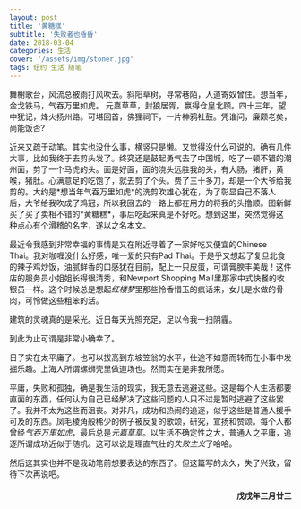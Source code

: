 ```yaml
---
layout: post
title: '黄糖糕'
subtitle: '失败者也昏昏'
date: 2018-03-04
categories: 生活 
cover: '/assets/img/stoner.jpg'
tags: 纽约 生活 随笔 
---
```

<p class='quote'>
舞榭歌台，风流总被雨打风吹去。斜阳草树，寻常巷陌，人道寄奴曾住。想当年，金戈铁马，气吞万里如虎。 元嘉草草，封狼居胥，赢得仓皇北顾。四十三年，望中犹记，烽火扬州路。可堪回首，佛狸祠下，一片神鸦社鼓。凭谁问，廉颇老矣，尚能饭否?
</p>
近来又疏于动笔。其实也没什么事，横竖只是懒。又觉得没什么可说的。确有几件大事，比如我终于去剪头发了。终究还是鼓起勇气去了中国城，吃了一顿不错的潮州面，剪了一个马虎的头。面是好面，面的浇头远胜我的头，有大肠，猪肝，黄喉，猪肚。心满意足的吃饱了，就去剪了个头。费了三十多刀，却是一个大爷给我剪的。大约是*想当年气吞万里如虎*的洗剪吹雄心犹在，为了彰显自己不落人后，大爷给我吹成了鸡冠，所以我回去的一路上都在用力的将我的头撸顺。图新鲜买了买了卖相不错的*黄糖糕*，事后吃起来真是不好吃。想到这里，突然觉得这种点心有个滑稽的名字，遂以之名本文。

最近令我感到非常幸福的事情是又在附近寻着了一家好吃又便宜的Chinese Thai。我对咖喱没什么好感，唯一爱的只有Pad Thai。于是乎又想起了复旦北食的辣子鸡炒饭，油腻鲜香的口感犹在目前，配上一只皮蛋，可谓膏腴丰美哉！这件店的服务员小姐姐长得很清秀，和Newport Shopping Mall里那家中式快餐的收银员一样。这个时候总是想起*红楼梦*里那些怜香惜玉的疯话来，女儿是水做的骨肉，可怜做这些粗笨的活。

建筑的灵魂真的是采光。近日每天光照充足，足以令我一扫阴霾。

到此为止可谓是非常小确幸了。

日子实在太平庸了。也可以拔高到东坡笠翁的水平，仕途不如意而转而在小事中发掘乐趣。上海人所谓螺蛳壳里做道场也。然而实在是非我所愿。

平庸，失败和孤独，确是我生活的现实，我无意去逃避这些。这是每个人生活都要直面的东西，任何认为自己已经解决了这些问题的人只不过是暂时逃避了这些罢了。我并不太为这些而沮丧。对非凡，成功和热闹的追逐，似乎这些是普通人援手可及的东西。凤毛棱角般稀少的例子被反复的歌颂，研究，宣扬和赞颂。每个人都曾经*气吞万里如虎*，最后总是*元嘉草草*。以生活不确定性之大，普通人之平庸，追逐所谓成功近似于随机。这可以说是理直气壮的*失败主义*了哈哈。

然后这其实也并不是我动笔前想要表达的东西了。但这篇写的太久，失了兴致，留待下次再说吧。
<h4 style='text-align:right'>戊戌年三月廿三</h4>

